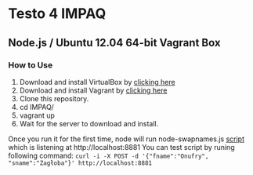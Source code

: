 Testo 4 IMPAQ
=====
## Node.js / Ubuntu 12.04 64-bit Vagrant Box

### How to Use
1. Download and install VirtualBox by [clicking here](https://www.virtualbox.org/wiki/Downloads)
2. Download and install Vagrant by [clicking here](http://downloads.vagrantup.com/)
3. Clone this repository.
4. cd IMPAQ/
5. vagrant up
6. Wait for the server to download and install.

Once you run it for the first time, node will run node-swapnames.js [script](https://s3.amazonaws.com/com.ipq.m2mcc/nodeswapnames.js) which is listening at http://localhost:8881
You can test script by runing following command:
`curl -i -X POST -d '{"fname":"Onufry", "sname":"Zagłoba"}' http://localhost:8881`
